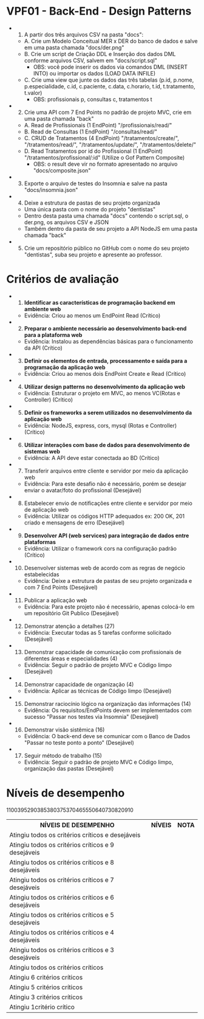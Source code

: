 # VPF01 - Back-End - Design Patterns
- 1. A partir dos três arquivos CSV na pasta "docs":
    - A. Crie um Modelo Conceitual MER x DER do banco de dados e salve em uma pasta chamada "docs/der.png"
    - B. Crie um script de Criação DDL e Inserção dos dados DML conforme arquivos CSV, salvem em "docs/script.sql"
        - OBS: você pode inserir os dados via comandos DML (INSERT INTO) ou importar os dados (LOAD DATA INFILE)
    - C. Crie uma view que junte os dados das três tabelas (p.id, p.nome, p.especialidade, c.id, c.paciente, c.data, c.horario, t.id, t.tratamento, t.valor)
        - OBS: profissionais p, consultas c, tratamentos t
- 2. Crie uma API com 7 End Points no padrão de projeto MVC, crie em uma pasta chamada "back"
    - A. Read de Profissionais (1 EndPoint) "/profissionais/read/"
    - B. Read de Consultas (1 EndPoint) "/consultas/read/"
    - C. CRUD de Tratamentos (4 EndPoint) "/tratamentos/create/", "/tratamentos/read/", "/tratamentos/update/", "/tratamentos/delete/"
    - D. Read Tratamentos por id do Profissional (1 EndPoint) "/tratamentos/profissional/:id" (Utilize o Gof Pattern Composite)
        - OBS: o result deve vir no formato apresentado no arquivo "docs/composite.json"
- 3. Exporte o arquivo de testes do Insomnia e salve na pasta "docs/insomnia.json"
- 4. Deixe a estrutura de pastas de seu projeto organizada
    - Uma única pasta com o nome do projeto "dentistas"
    - Dentro desta pasta uma chamada "docs" contendo o script.sql, o der.png, os arquivos CSV e JSON
    - Também dentro da pasta de seu projeto a API NodeJS em uma pasta chamada "back"
- 5. Crie um repositório público no GitHub com o nome do seu projeto "dentistas", suba seu projeto e apresente ao professor.

# Critérios de avaliação
- 1. <b>Identificar as características de programação backend em ambiente web</b>
	- Evidência: Criou ao menos um EndPoint Read (Crítico)
- 2. <b>Preparar o ambiente necessário ao desenvolvimento back-end para a plataforma web</b>
	- Evidência: Instalou as dependências básicas para o funcionamento da API (Crítico)
- 3. <b>Definir os elementos de entrada, processamento e saída para a programação da aplicação web</b>
	- Evidência: Criou ao menos dois EndPoint Create e Read (Crítico)
- 4. <b>Utilizar design patterns no desenvolvimento da aplicação web</b>
	- Evidência: Estruturar o projeto em MVC, ao menos VC(Rotas e Controller) (Crítico)
- 5. <b>Definir os frameworks a serem utilizados no desenvolvimento da aplicação web</b>
	- Evidência: NodeJS, express, cors, mysql (Rotas e Controller) (Crítico)
- 6. <b>Utilizar interações com base de dados para desenvolvimento de sistemas web</b>
	- Evidência: A API deve estar conectada ao BD (Crítico)
- 7. Transferir arquivos entre cliente e servidor por meio da aplicação web
	- Evidência: Para este desafio não é necessário, porém se desejar enviar o avatar/foto do profissional (Desejável)
- 8. Estabelecer envio de notificações entre cliente e servidor por meio de aplicação web
	- Evidência: Utilizar os códigos HTTP adequados ex: 200 OK, 201 criado e mensagens de erro (Desejável)
- 9. <b>Desenvolver API (web services) para integração de dados entre plataformas</b>
	- Evidência: Utilizar o framework cors na configuração padrão (Crítico)
- 10. Desenvolver sistemas web de acordo com as regras de negócio estabelecidas
	- Evidência: Deixe a estrutura de pastas de seu projeto organizada e com 7 End Points (Desejável)
- 11. Publicar a aplicação web
	- Evidência: Para este projeto não é necessário, apenas colocá-lo em um repositório Git Publico (Desejável)
- 12. Demonstrar atenção a detalhes (27)
	- Evidência: Executar todas as 5 tarefas conforme solicitado (Desejável)
- 13. Demonstrar capacidade de comunicação com profissionais de diferentes áreas e especialidades (4)
	- Evidência: Seguir o padrão de projeto MVC e Código limpo (Desejável)
- 14. Demonstrar capacidade de organização (4)
	- Evidência: Aplicar as técnicas de Código limpo (Desejável)
- 15. Demonstrar raciocínio lógico na organização das informações (14)
	- Evidência: Os requisitos/EndPoints devem ser implementados com sucesso "Passar nos testes via Insomnia" (Desejável)
- 16. Demonstrar visão sistêmica (16)
	- Evidência: O back-end deve se comunicar com o Banco de Dados "Passar no teste ponto a ponto" (Desejável)
- 17. Seguir método de trabalho (15)
	- Evidência: Seguir o padrão de projeto MVC e Código limpo, organização das pastas (Desejável)

# Níveis de desempenho
<table>
<tr><th>NÍVEIS DE DESEMPENHO</th><th>NÍVEIS</th><th>NOTA</th></tr>
<tr><td>Atingiu todos os critérios críticos e desejáveis<td></td>1<td></td>100</td></tr>
<tr><td>Atingiu todos os critérios críticos e 9 desejáveis<td></td>3<td></td>95</td></tr>
<tr><td>Atingiu todos os critérios críticos e 8 desejáveis<td></td>2<td></td>90</td></tr>
<tr><td>Atingiu todos os critérios críticos e 7 desejáveis<td></td>3<td></td>85</td></tr>
<tr><td>Atingiu todos os critérios críticos e 6 desejáveis<td></td>3<td></td>80</td></tr>
<tr><td>Atingiu todos os critérios críticos e 5 desejáveis<td></td>3<td></td>75</td></tr>
<tr><td>Atingiu todos os critérios críticos e 4 desejáveis<td></td>3<td></td>70</td></tr>
<tr><td>Atingiu todos os critérios críticos e 3 desejáveis<td></td>4<td></td>65</td></tr>
<tr><td>Atingiu todos os critérios críticos <td></td>5<td></td>50</td></tr>
<tr><td>Atingiu 6 critérios críticos<td></td>6<td></td>40</td></tr>
<tr><td>Atingiu 5 critérios críticos<td></td>7<td></td>30</td></tr>
<tr><td>Atingiu 3 critérios críticos<td></td>8<td></td>20</td></tr>
<tr><td>Atingiu 1critério crítico<td></td>9<td></td>10</td></tr>
</table>